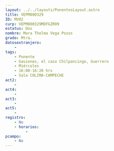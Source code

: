 ```yaml
---
layout: ../../layouts/PonentesLayout.astro
title: VEPM800329
ID: MV02
curp: VEPM800329MDFGZR09
estatus: Dos
nombre: Mara Thelma Vega Pozos
grado: Mtra.
datosextranjero:
    - 
tags:
    - Ponente
    - Gaviones, el caso Chilpancingo, Guerrero
    - Miércoles
    - 16:00-16:20 hrs
    - Sala COLIMA-CAMPECHE
act2: 
    - 
act4: 
    - 
act3: 
    - 
act5: 
    - 
registro:
    - No
    - horarios:
         -
pcampo:
    - No
---
```

